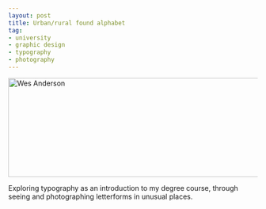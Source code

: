 ```yaml
---
layout: post
title: Urban/rural found alphabet
tag:
- university
- graphic design
- typography
- photography
---
```


<img src="https://bradleysans.uk/projects/26+1/twentysixboth.png" height="200px" width="600px" alt="Wes Anderson" class="featureImage">
                    <p>Exploring typography as an introduction to my degree course, through seeing and photographing letterforms in unusual places.</p>

